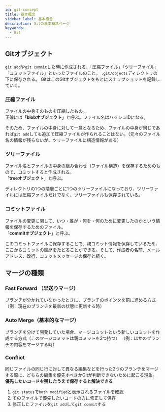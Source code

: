 ```yaml
---
id: git-concept
title: 基本概念
sidebar_label: 基本概念
description: Gitの基本概念ページ
keywords:
  - Git
---
```


## Gitオブジェクト
`git add`や`git commit`した時に作成される、「圧縮ファイル」「ツリーファイル」「コミットファイル」といったファイルのこと。
`.git/objects`ディレクトリの下に保存される。
GitはこのGitオブジェクトをもとにスナップショットを記録していく。

### 圧縮ファイル
ファイルの中身そのものを圧縮したもの。  
正確には「**blobオブジェクト**」と呼ぶ。ファイル名はハッシュIDになる。

そのため、ファイルの中身に対して一意となるため、ファイルの中身が同じであれば`git add`しても追加で圧縮ファイルが作られることはない。（元々のファイル名の情報が残らないが、ツリーファイルに構造情報がある）

### ツリーファイル
ファイル名とファイルの中身の組み合わせ（ファイル構造）を保存するためのもので、コミットすると作成される。  
「**treeオブジェクト**」と呼ぶ。

ディレクトリの1つの階層ごとに1つのツリーファイルになっており、ツリーファイルには圧縮ファイルだけでなく、ツリーファイルも保存されている。

### コミットファイル
ファイルの変更に関して、いつ・誰が・何を・何のために変更したのかという情報を保存するためのファイル。  
「**commitオブジェクト**」と呼ぶ。

このコミットファイルに保存することで、親コミット情報を保存しているため、ここからコミットの履歴をたどることができる。そして、作成者の名前、メールアドレス、改行、コミットメッセージの保存と続く。

## マージの種類
### Fast Forward （早送りマージ）
ブランチが分かれていなかったときに、ブランチのポインタを前に進める方式
（例：現在のブランチを最新の状態に更新する時）

### Auto Merge（基本的なマージ）
ブランチを分けて開発していた場合、マージコミットという新しいコミットを作成する方式（このマージコミットは親コミットを2つ持つ）
（例：ほかのブランチの内容をマージする時）

### Conflict
同じファイルの同じ行に対して異なる編集などを行った2つのブランチをマージする際に、どちらの編集を優先すべきかGitが判断できないために起こる現象。
**優先したいコードを残したうえで保存すると解決できる**

1. `git status`で`both modified`と表示されるファイルを確認
2. そのファイルで優先したいコードの方に修正して保存
3. 修正したファイルを`git add`して`git commit`する